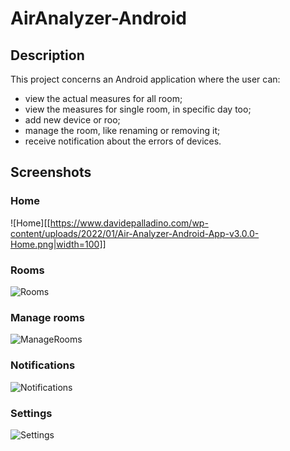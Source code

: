 # AirAnalyzer-Android
## Description
This project concerns an Android application where the user can:
 - view the actual measures for all room;
 - view the measures for single room, in specific day too;
 - add new device or roo;
 - manage the room, like renaming or removing it;
 - receive notification about the errors of devices.

## Screenshots
### Home
![Home][[https://www.davidepalladino.com/wp-content/uploads/2022/01/Air-Analyzer-Android-App-v3.0.0-Home.png|width=100]]

### Rooms
![Rooms](https://www.davidepalladino.com/wp-content/uploads/2022/01/Air-Analyzer-Android-App-v3.0.0-Rooms.png)

### Manage rooms
![ManageRooms](https://www.davidepalladino.com/wp-content/uploads/2022/01/Air-Analyzer-Android-App-v3.0.0-Manage-Rooms.png)

### Notifications
![Notifications](https://www.davidepalladino.com/wp-content/uploads/2022/01/Air-Analyzer-Android-App-v3.0.0-Notifications.png)

### Settings
![Settings](https://www.davidepalladino.com/wp-content/uploads/2022/01/Air-Analyzer-Android-App-v3.0.0-Settings.png)
